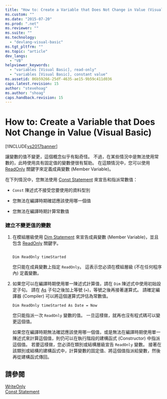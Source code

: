 ```yaml
---
title: "How to: Create a Variable that Does Not Change in Value (Visual Basic) | Microsoft Docs"
ms.custom: ""
ms.date: "2015-07-20"
ms.prod: ".net"
ms.reviewer: ""
ms.suite: ""
ms.technology: 
  - "devlang-visual-basic"
ms.tgt_pltfrm: ""
ms.topic: "article"
dev_langs: 
  - "VB"
helpviewer_keywords: 
  - "variables [Visual Basic], read-only"
  - "variables [Visual Basic], constant value"
ms.assetid: 86b59266-25df-4635-ae15-9b59c411d036
caps.latest.revision: 15
author: "stevehoag"
ms.author: "shoag"
caps.handback.revision: 15
---
```

# How to: Create a Variable that Does Not Change in Value (Visual Basic)
[!INCLUDE[vs2017banner](../../../../visual-basic/includes/vs2017banner.md)]

讓變數的值不變更，這個概念似乎有點奇怪。  不過，在某些情況中是無法使用常數的，此時使用具有固定值的變數便很有幫助。  在這類情況中，您可以使用 [ReadOnly](../../../../visual-basic/language-reference/modifiers/readonly.md) 關鍵字來定義成員變數 \(Member Variable\)。  
  
 在下列情況中，您無法使用 [Const Statement](../../../../visual-basic/language-reference/statements/const-statement.md) 來宣告和指派常數值：  
  
-   `Const` 陳述式不接受您要使用的資料型別  
  
-   您無法在編譯時期確認應該使用哪一個值  
  
-   您無法在編譯時期計算常數值  
  
### 建立不變更值的變數  
  
1.  在模組層級使用 [Dim Statement](../../../../visual-basic/language-reference/statements/dim-statement.md) 來宣告成員變數 \(Member Variable\)，並且包含 [ReadOnly](../../../../visual-basic/language-reference/modifiers/readonly.md) 關鍵字。  
  
    ```  
  
    Dim ReadOnly timeStarted  
    ```  
  
     您只能在成員變數上指定 `ReadOnly`。  這表示您必須在模組層級 \(不在任何程序內\) 定義變數。  
  
2.  如果您可以在編譯時期使用單一陳述式計算值，請在 `Dim` 陳述式中使用初始設定子句。  請在 [As](../../../../visual-basic/language-reference/statements/as-clause.md) 子句之後加上等號 \(`=`\)，等號之後再接著運算式。  請確定編譯器 \(Compiler\) 可以將這個運算式評估為常數值。  
  
    ```  
    Dim ReadOnly timeStarted As Date = Now  
    ```  
  
     您只能指派一次 `ReadOnly` 變數的值。  一旦這樣做，就再也沒有程式碼可以變更這個值。  
  
     如果您在編譯時期無法確認應該使用哪一個值，或是無法在編譯時期使用單一陳述式來計算這個值，則仍可以在執行階段的建構函式 \(Constructor\) 中指派這個值。  若要這樣做，您必須在類別或結構層級宣告 `ReadOnly` 變數。  接著在該類別或結構的建構函式中，計算變數的固定值、將這個值指派給變數，然後再從建構函式傳回。  
  
## 請參閱  
 [WriteOnly](../../../../visual-basic/language-reference/modifiers/writeonly.md)   
 [Const Statement](../../../../visual-basic/language-reference/statements/const-statement.md)